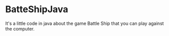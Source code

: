 # BatteShipJava
It's a little code in java about the game Battle Ship that you can play against the computer.

